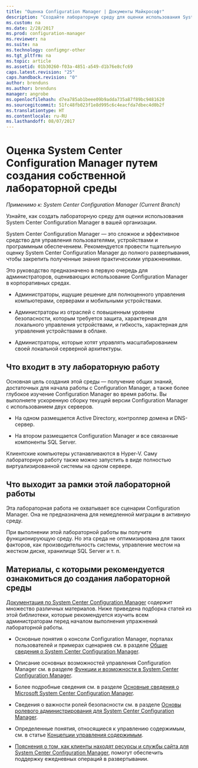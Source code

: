 ```yaml
---
title: "Оценка Configuration Manager | Документы Майкрософт"
description: "Создайте лабораторную среду для оценки использования System Center Configuration Manager в вашей организации."
ms.custom: na
ms.date: 2/28/2017
ms.prod: configuration-manager
ms.reviewer: na
ms.suite: na
ms.technology: configmgr-other
ms.tgt_pltfrm: na
ms.topic: article
ms.assetid: 01b30260-f03a-4851-a549-d1b76e8cfc69
caps.latest.revision: "25"
caps.handback.revision: "0"
author: brenduns
ms.author: brenduns
manager: angrobe
ms.openlocfilehash: d7ea785ab1beee09b9adda735a87f89bc9481620
ms.sourcegitcommit: 51fc48fb023f1e8d995c6c4eacfda7dbec4d0b2f
ms.translationtype: HT
ms.contentlocale: ru-RU
ms.lasthandoff: 08/07/2017
---
```

# <a name="evaluate-system-center-configuration-manager-by-building-your-own-lab-environment"></a>Оценка System Center Configuration Manager путем создания собственной лабораторной среды

*Применимо к: System Center Configuration Manager (Current Branch)*

 Узнайте, как создать лабораторную среду для оценки использования System Center Configuration Manager в вашей организации.  

 System Center Configuration Manager — это сложное и эффективное средство для управления пользователями, устройствами и программным обеспечением. Рекомендуется провести тщательную оценку System Center Configuration Manager до полного развертывания, чтобы закрепить полученные знания практическими упражнениями.  

 Это руководство предназначено в первую очередь для администраторов, оценивающих использование Configuration Manager в корпоративных средах.  

-   Администраторы, ищущие решение для полноценного управления компьютерами, серверами и мобильными устройствами.  

-   Администраторы из отраслей с повышенным уровнем безопасности, которым требуется защита, характерная для локального управления устройствами, и гибкость, характерная для управления устройствами в облаке.  

-   Администраторы, которые хотят управлять масштабированием своей локальной серверной архитектуры.  

## <a name="what-this-lab-does"></a>Что входит в эту лабораторную работу  
 Основная цель создания этой среды — получение общих знаний, достаточных для начала работы с Configuration Manager, а также более глубокое изучение Configuration Manager во время работы. Вы выполняете ускоренную сборку текущей версии Configuration Manager с использованием двух серверов.  

-   На одном размещается Active Directory, контроллер домена и DNS-сервер.  

-   На втором размещается Configuration Manager и все связанные компоненты SQL Server.  

Клиентские компьютеры устанавливаются в Hyper-V. Саму лабораторную работу также можно запустить в виде полностью виртуализированной системы на одном сервере.  

## <a name="what-this-lab-does-not-do"></a>Что выходит за рамки этой лабораторной работы  
 Эта лабораторная работа не охватывает все сценарии Configuration Manager. Она не предназначена для немедленной миграции в активную среду.  

 При выполнении этой лабораторной работы вы получите функционирующую среду. Но эта среда не оптимизирована для таких факторов, как производительность системы, управление местом на жестком диске, хранилище SQL Server и т. п.  

##  <a name="BKMK_EvalRec"></a> Материалы, с которыми рекомендуется ознакомиться до создания лабораторной среды  
 [Документация по System Center Configuration Manager](http://docs.microsoft.com/sccm/) содержит множество различных материалов. Ниже приведена подборка статей из этой библиотеки, которые рекомендуется изучить всем администраторам перед началом выполнения упражнений лабораторной работы.  

-   Основные понятия о консоли Configuration Manager, порталах пользователей и примерах сценариев см. в разделе [Общие сведения о System Center Configuration Manager](../../core/understand/introduction.md).  

-   Описание основных возможностей управления Configuration Manager см. в разделе [Функции и возможности в System Center Configuration Manager](../../core/plan-design/changes/features-and-capabilities.md).  

-   Более подробные сведения см. в разделе [Основные сведения о Microsoft System Center Configuration Manager](../../core/understand/fundamentals.md).  

-   Сведения о важности ролей безопасности см. в разделе [Основы ролевого администрирования для System Center Configuration Manager](../../core/understand/fundamentals-of-role-based-administration.md).  

-   Определенные понятия, относящиеся к управлению содержимым, см. в статье [Концепции управления содержимым](../../core/plan-design/hierarchy/fundamental-concepts-for-content-management.md).  

-   [Пояснения о том, как клиенты находят ресурсы и службы сайта для System Center Configuration Manager](../../core/plan-design/hierarchy/understand-how-clients-find-site-resources-and-services.md), помогут обеспечить поддержку ежедневных операций в развертывании.  
